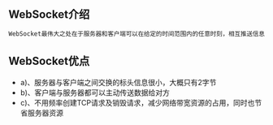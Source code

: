 
## WebSocket介绍

```bash
WebSocket最伟大之处在于服务器和客户端可以在给定的时间范围内的任意时刻，相互推送信息
```

## WebSocket优点

* a)、服务器与客户端之间交换的标头信息很小，大概只有2字节
* b)、客户端与服务器都可以主动传送数据给对方
* c)、不用频率创建TCP请求及销毁请求，减少网络带宽资源的占用，同时也节省服务器资源
